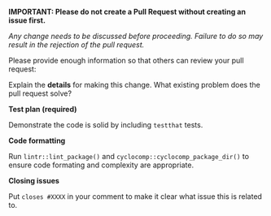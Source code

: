 **IMPORTANT: Please do not create a Pull Request without creating an issue first.**

*Any change needs to be discussed before proceeding. Failure to do so may result in the rejection of the pull request.*

Please provide enough information so that others can review your pull request:

<!-- You can skip this if you're fixing a typo -->

Explain the **details** for making this change. What existing problem does the pull request solve?

<!-- Example: When "Adding a function to do X", explain why it is necessary to have a way to do X. -->

**Test plan (required)**

Demonstrate the code is solid by including `testthat` tests.

<!-- Make sure tests pass on Travis CI. -->

**Code formatting**

Run `lintr::lint_package()` and `cyclocomp::cyclocomp_package_dir()` to ensure code formating and complexity are appropriate.

<!-- See the contributing guide. -->

**Closing issues**

Put `closes #XXXX` in your comment to make it clear what issue this is related to.
